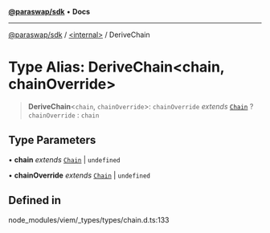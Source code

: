 [**@paraswap/sdk**](../../README.md) • **Docs**

***

[@paraswap/sdk](../../globals.md) / [\<internal\>](../README.md) / DeriveChain

# Type Alias: DeriveChain\<chain, chainOverride\>

> **DeriveChain**\<`chain`, `chainOverride`\>: `chainOverride` *extends* [`Chain`](Chain.md) ? `chainOverride` : `chain`

## Type Parameters

• **chain** *extends* [`Chain`](Chain.md) \| `undefined`

• **chainOverride** *extends* [`Chain`](Chain.md) \| `undefined`

## Defined in

node\_modules/viem/\_types/types/chain.d.ts:133
